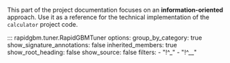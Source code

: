 This part of the project documentation focuses on
an **information-oriented** approach. Use it as a
reference for the technical implementation of the
`calculator` project code.

::: rapidgbm.tuner.RapidGBMTuner
    options:
        group_by_category: true
        show_signature_annotations: false
        inherited_members: true
        show_root_heading: false 
        show_source: false
        filters:
            - "!^_"
            - "!^__"
        
        


    